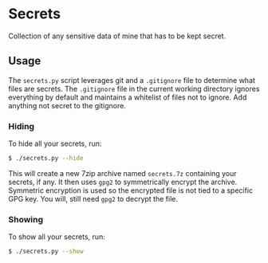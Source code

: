 # Secrets

Collection of any sensitive data of mine that has to be kept secret.

## Usage
The `secrets.py` script leverages git and a `.gitignore` file to determine what
files are secrets. The `.gitignore` file in the current working directory
ignores everything by default and maintains a whitelist of files not to ignore.
Add anything not secret to the gitignore.

### Hiding

To hide all your secrets, run:

```sh
$ ./secrets.py --hide
```

This will create a new 7zip archive named `secrets.7z` containing your secrets,
if any. It then uses `gpg2` to symmetrically encrypt the archive. Symmetric
encryption is used so the encrypted file is not tied to a specific GPG key. You
will, still need `gpg2` to decrypt the file.

### Showing

To show all your secrets, run:

```sh
$ ./secrets.py --show
```
